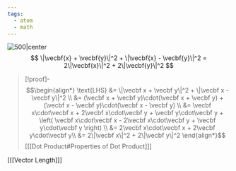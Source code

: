 ```yaml
---
tags:
  - atom
  - math
---
```

![500|center](vector-length-identity.excalidraw)
$$ \|\vecbf{x} + \vecbf{y}\|^2 + \|\vecbf{x} - \vecbf{y}\|^2 = 2\|\vecbf{x}\|^2 + 2\|\vecbf{y}\|^2 $$
> [!proof]-
> $$\begin{align*}
> 	\text{LHS} &= \|\vecbf x + \vecbf y\|^2 + \|\vecbf x - \vecbf y\|^2 \\ 
> 	&= (\vecbf x + \vecbf y)\cdot(\vecbf x + \vecbf y) + (\vecbf x - \vecbf y)\cdot(\vecbf x - \vecbf y) \\ 
> 	&= \vecbf x\cdot\vecbf x + 2\vecbf x\cdot\vecbf y + \vecbf y\cdot\vecbf y + \left( \vecbf x\cdot\vecbf x - 2\vecbf x\cdot\vecbf y + \vecbf y\cdot\vecbf y \right) \\ 
> 	&= 2\vecbf x\cdot\vecbf x + 2\vecbf y\cdot\vecbf y\\ 
> 	&= 2\|\vecbf x\|^2 + 2\|\vecbf y\|^2 
> \end{align*}$$
> \[[[Dot Product#Properties of Dot Product]]\]

\[[[Vector Length]]\]